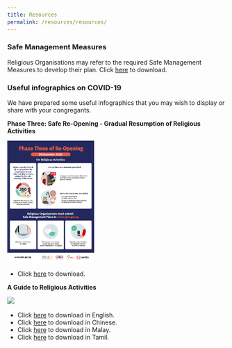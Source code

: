 ```yaml
---
title: Resources
permalink: /resources/resources/
---
```

### Safe Management Measures

Religious Organisations may refer to the required Safe Management Measures to develop their plan. Click [here](/media/ResumptionofReligiousActivities(May2021)v3.pdf) to download.

### Useful infographics on COVID-19

We have prepared some useful infographics that you may wish to display or share with your congregants.

**Phase Three: Safe Re-Opening - Gradual Resumption of Religious Activities** 

[<img src="/media/InfographicsPhase3Reopening05012021.jpg" width="200"/>](/media/InfographicsPhase3Reopening05012021.jpg)

* Click [here](/media/InfographicsPhase3Reopening05012021.jpg) to download.

**A Guide to Religious Activities** 

[<img src="/images/Infographic2.JPG" width="200"/>](/images/Infographic2.JPG)

* Click [here](/media/FA_200427_MCCY_IRCCSG_CircuitBreaker_EN.pdf) to download in English.
* Click [here](/media/FA_200427_MCCY_IRCCSG_CircuitBreaker_CN.pdf) to download in Chinese.
* Click [here](/media/FA_200427_MCCY_IRCCSG_CircuitBreaker_ML.pdf) to download in Malay.
* Click [here](/media/FA_200427_MCCY_IRCCSG_CircuitBreaker_TM.pdf) to download in Tamil.




